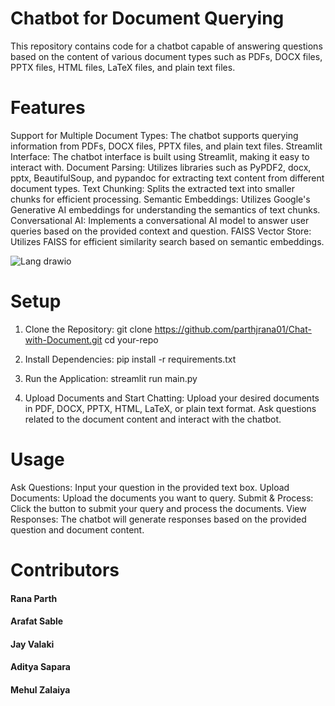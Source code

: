 # Chatbot for Document Querying
This repository contains code for a chatbot capable of answering questions based on the content of various document types such as PDFs, DOCX files, PPTX files, HTML files, LaTeX files, and plain text files.

# Features
Support for Multiple Document Types: The chatbot supports querying information from PDFs, DOCX files, PPTX files, and plain text files.
Streamlit Interface: The chatbot interface is built using Streamlit, making it easy to interact with.
Document Parsing: Utilizes libraries such as PyPDF2, docx, pptx, BeautifulSoup, and pypandoc for extracting text content from different document types.
Text Chunking: Splits the extracted text into smaller chunks for efficient processing.
Semantic Embeddings: Utilizes Google's Generative AI embeddings for understanding the semantics of text chunks.
Conversational AI: Implements a conversational AI model to answer user queries based on the provided context and question.
FAISS Vector Store: Utilizes FAISS for efficient similarity search based on semantic embeddings.

![Lang drawio](https://github.com/parthjrana01/Chat-with-Document/assets/131896580/854c5c8c-2ccf-4922-b979-4b89784be5f1)


# Setup
1. Clone the Repository:
git clone https://github.com/parthjrana01/Chat-with-Document.git
cd your-repo


2. Install Dependencies:
pip install -r requirements.txt


3. Run the Application:
streamlit run main.py

4. Upload Documents and Start Chatting:
Upload your desired documents in PDF, DOCX, PPTX, HTML, LaTeX, or plain text format.
Ask questions related to the document content and interact with the chatbot.



# Usage
Ask Questions: Input your question in the provided text box.
Upload Documents: Upload the documents you want to query.
Submit & Process: Click the button to submit your query and process the documents.
View Responses: The chatbot will generate responses based on the provided question and document content.


# Contributors
#### Rana Parth
#### Arafat Sable
#### Jay Valaki 
#### Aditya Sapara
#### Mehul Zalaiya
